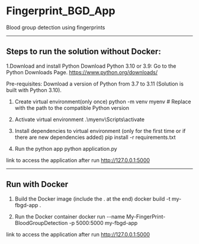 # Fingerprint_BGD_App
Blood group detection using fingerprints

-----------------------------------------
Steps to run the solution without Docker:
-----------------------------------------

1.Download and install Python
Download Python 3.10 or 3.9:
Go to the Python Downloads Page.
https://www.python.org/downloads/

Pre-requisites: Download a version of Python from 3.7 to 3.11 (Solution is built with Python 3.10).

1. Create virtual environment(only once)
python -m venv myenv  # Replace with the path to the compatible Python version

2. Activate virtual environment
.\myenv\Scripts\activate

3. Install dependencies to virtual environment (only for the first time or if there are new dependencies added)
pip install -r requirements.txt

4. Run the python app
python application.py

link to access the application after run
http://127.0.0.1:5000


---------------------------
Run with Docker
---------------------------

1. Build the Docker image (include the . at the end)
docker build -t my-fbgd-app .

2. Run the Docker container
docker run --name My-FingerPrint-BloodGroupDetection -p 5000:5000 my-fbgd-app

link to access the application after run
http://127.0.0.1:5000

